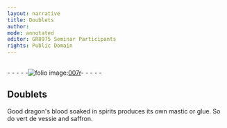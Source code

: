 ```yaml
---
layout: narrative
title: Doublets
author:
mode: annotated
editor: GR8975 Seminar Participants
rights: Public Domain
---
```


 <br/>- - - - -<a href="http://gallica.bnf.fr/ark:/12148/btv1b10500001g/f19.image"><img src="assets/photo-icon.png" alt="folio image: " style="display:inline-block; margin-bottom:-3px;">007r</a>- - - - - <br/> 
##  Doublets 

 
  Good dragon's blood soaked in spirits produces its own mastic or glue. So do vert de vessie and saffron. 
 